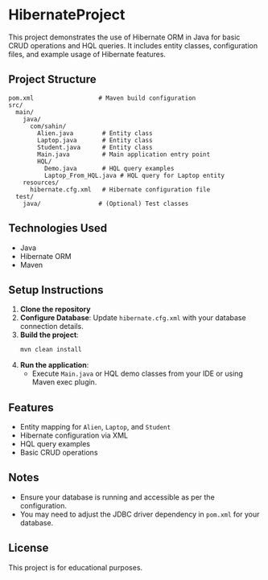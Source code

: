 # HibernateProject

This project demonstrates the use of Hibernate ORM in Java for basic CRUD operations and HQL queries. It includes entity classes, configuration files, and example usage of Hibernate features.

## Project Structure

```
pom.xml                  # Maven build configuration
src/
  main/
    java/
      com/sahin/
        Alien.java        # Entity class
        Laptop.java       # Entity class
        Student.java      # Entity class
        Main.java         # Main application entry point
        HQL/
          Demo.java       # HQL query examples
          Laptop_From_HQL.java # HQL query for Laptop entity
    resources/
      hibernate.cfg.xml   # Hibernate configuration file
  test/
    java/                # (Optional) Test classes
```

## Technologies Used
- Java
- Hibernate ORM
- Maven

## Setup Instructions
1. **Clone the repository**
2. **Configure Database**: Update `hibernate.cfg.xml` with your database connection details.
3. **Build the project**:
   ```bash
   mvn clean install
   ```
4. **Run the application**:
   - Execute `Main.java` or HQL demo classes from your IDE or using Maven exec plugin.

## Features
- Entity mapping for `Alien`, `Laptop`, and `Student`
- Hibernate configuration via XML
- HQL query examples
- Basic CRUD operations

## Notes
- Ensure your database is running and accessible as per the configuration.
- You may need to adjust the JDBC driver dependency in `pom.xml` for your database.

## License
This project is for educational purposes.

